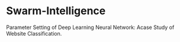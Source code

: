 # Swarm-Intelligence
Parameter Setting of Deep Learning Neural Network: Acase Study of Website Classification.

